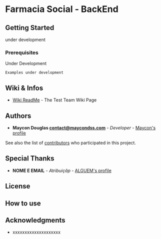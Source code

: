# Farmacia Social - BackEnd



## Getting Started

under development

### Prerequisites

Under Development

```
Examples under development
```

## Wiki & Infos

* [Wiki ReadMe](#) - The Test Team Wiki Page

## Authors

* **Maycon Douglas contact@maycondss.com** - *Developer* - [Maycon's profile](https://www.linkedin.com/in/maycondss/)

See also the list of [contributors](#) who participated in this project.

## Special Thanks

* **NOME E EMAIL** - *Atribuiçãp* - [ALGUEM's profile](#)

## License

## How to use

## Acknowledgments

* xxxxxxxxxxxxxxxxxxxx

